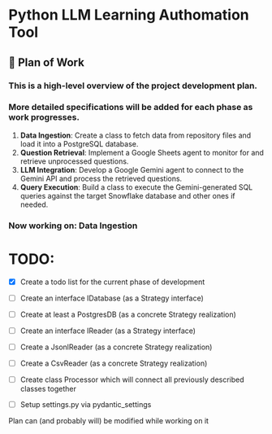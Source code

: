 # Python LLM Learning Authomation Tool

## 📝 Plan of Work

### This is a high-level overview of the project development plan.

### More detailed specifications will be added for each phase as work progresses.

1.  **Data Ingestion**: Create a class to fetch data from repository files and load it into a PostgreSQL database.
2.  **Question Retrieval**: Implement a Google Sheets agent to monitor for and retrieve unprocessed questions.
3.  **LLM Integration**: Develop a Google Gemini agent to connect to the Gemini API and process the retrieved questions.
4.  **Query Execution**: Build a class to execute the Gemini-generated SQL queries against the target Snowflake database and other ones if needed.

### Now working on: Data Ingestion

# TODO:

- [x] Create a todo list for the current phase of development

- [ ] Create an interface IDatabase (as a Strategy interface)
- [ ] Create at least a PostgresDB (as a concrete Strategy realization)

- [ ] Create an interface IReader (as a Strategy interface)
- [ ] Create a JsonlReader (as a concrete Strategy realization)
- [ ] Create a CsvReader (as a concrete Strategy realization)

- [ ] Create class Processor which will connect
      all previously described classes together

- [ ] Setup settings.py via pydantic_settings

Plan can (and probably will) be modified while working on it
